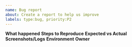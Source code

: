 ```yaml
---
name: Bug report
about: Create a report to help us improve
labels: type:bug, priority:P2
---
```


**What happened**
**Steps to Reproduce**
**Expected vs Actual**
**Screenshots/Logs**
**Environment**
**Owner**
